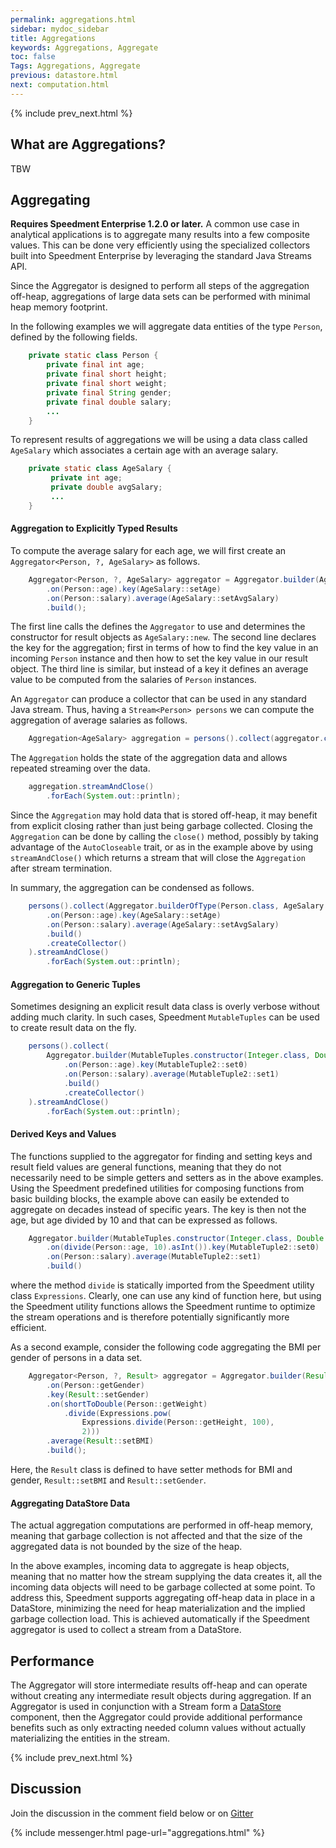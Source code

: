 ```yaml
---
permalink: aggregations.html
sidebar: mydoc_sidebar
title: Aggregations
keywords: Aggregations, Aggregate
toc: false
Tags: Aggregations, Aggregate
previous: datastore.html
next: computation.html
---
```


{% include prev_next.html %}

## What are Aggregations?
TBW

## Aggregating

**Requires Speedment Enterprise 1.2.0 or later.** 
A common use case in analytical applications is to aggregate many results into a few composite values. 
This can be done very efficiently using the specialized collectors built into 
Speedment Enterprise by leveraging the standard Java Streams API.

Since the Aggregator is designed to perform all steps of the aggregation off-heap, aggregations 
of large data sets can be performed with minimal heap memory footprint. 

In the following examples we will aggregate data entities of the type `Person`, defined by the following fields.

``` java
    private static class Person {
        private final int age;
        private final short height;
        private final short weight;        
        private final String gender;
        private final double salary;
        ...
    }
```

To represent results of aggregations we will be using a data class called `AgeSalary` which 
associates a certain age with an average salary.

``` java
    private static class AgeSalary {
         private int age;
         private double avgSalary;
         ...
    }
```

#### Aggregation to Explicitly Typed Results

To compute the average salary for each age, we will first create an `Aggregator<Person, ?, AgeSalary>` as follows.

``` java
    Aggregator<Person, ?, AgeSalary> aggregator = Aggregator.builder(AgeSalary::new)
        .on(Person::age).key(AgeSalary::setAge)
        .on(Person::salary).average(AgeSalary::setAvgSalary)
        .build();
```

The first line calls the defines the `Aggregator` to use and determines the constructor
for result objects as `AgeSalary::new`. The second line declares the key for the aggregation;
first in terms of how to find the key value in an incoming `Person` instance and then
how to set the key value in our result object. The third line is similar, but instead of
a key it defines an average value to be computed from the salaries of `Person` instances.

An `Aggregator` can produce a collector that can be used in any standard Java stream. 
Thus, having a `Stream<Person> persons` we can compute the aggregation of average salaries as follows.

``` java
    Aggregation<AgeSalary> aggregation = persons().collect(aggregator.createCollector());
```

The `Aggregation` holds the state of the aggregation data and allows repeated streaming over 
the data. 

``` java
    aggregation.streamAndClose()
        .forEach(System.out::println);
```

Since the `Aggregation` may hold data that is stored off-heap, it may benefit from 
explicit closing rather than just being garbage collected. Closing the `Aggregation` can 
be done by calling the `close()` method, possibly by taking advantage of the `AutoCloseable` 
trait, or as in the example above by using `streamAndClose()` which returns a stream that 
will close the `Aggregation` after stream termination.

In summary, the aggregation can be condensed as follows. 

``` java
    persons().collect(Aggregator.builderOfType(Person.class, AgeSalary::new)
        .on(Person::age).key(AgeSalary::setAge)
        .on(Person::salary).average(AgeSalary::setAvgSalary)
        .build()
        .createCollector()
    ).streamAndClose()
        .forEach(System.out::println);
```

#### Aggregation to Generic Tuples

Sometimes designing an explicit result data class is overly verbose without adding much
clarity. In such cases, Speedment `MutableTuples` can be used to create result data on the fly.

``` java
    persons().collect(
        Aggregator.builder(MutableTuples.constructor(Integer.class, Double.class))
            .on(Person::age).key(MutableTuple2::set0)
            .on(Person::salary).average(MutableTuple2::set1)
            .build()
            .createCollector()
    ).streamAndClose()
        .forEach(System.out::println);
```

#### Derived Keys and Values

The functions supplied to the aggregator for finding and setting keys and result field values are general functions,
meaning that they do not necessarily need to be simple getters and setters as in the above examples. Using the Speedment 
predefined utilities for composing functions from basic building blocks, the example above can easily be extended to
aggregate on decades instead of specific years. The key is then not the age, but age divided by 10 and that can
be expressed as follows.

``` java
    Aggregator.builder(MutableTuples.constructor(Integer.class, Double.class))
        .on(divide(Person::age, 10).asInt()).key(MutableTuple2::set0)
        .on(Person::salary).average(MutableTuple2::set1)
        .build()
```

where the method `divide` is statically imported from the Speedment utility class `Expressions`. Clearly, one can
use any kind of function here, but using the Speedment utility functions allows the Speedment runtime to optimize
the stream operations and is therefore potentially significantly more efficient.

As a second example, consider the following code aggregating the BMI per gender of persons in a data set.

``` java
    Aggregator<Person, ?, Result> aggregator = Aggregator.builder(Result::new)
        .on(Person::getGender)
        .key(Result::setGender)
        .on(shortToDouble(Person::getWeight)
            .divide(Expressions.pow(
                Expressions.divide(Person::getHeight, 100),
                2)))
        .average(Result::setBMI)
        .build();
```

Here, the `Result` class is defined to have setter methods for BMI and gender, `Result::setBMI` and `Result::setGender`.

#### Aggregating DataStore Data

The actual aggregation computations are performed in off-heap memory, meaning that garbage collection is not affected 
and that the size of the aggregated data is not bounded by the size of the heap. 

In the above examples, incoming data to aggregate is heap objects, meaning that no matter how the stream supplying the
data creates it, all the incoming data objects will need to be garbage collected at some point. To address this,
Speedment supports aggregating off-heap data in place in a DataStore, minimizing the need for heap materialization and 
the implied garbage collection load. This is achieved automatically if the Speedment aggregator is used to collect
a stream from a DataStore.


## Performance
The Aggregator will store intermediate results off-heap and can operate without creating any intermediate result objects during aggregation. If an Aggregator is used in conjunction with a Stream form a [DataStore](datastore.html#top) component, then the Aggregator could provide additional performance benefits such as only extracting needed column values without actually materializing the entities in the stream.

{% include prev_next.html %}

## Discussion
Join the discussion in the comment field below or on [Gitter](https://gitter.im/speedment/speedment)

{% include messenger.html page-url="aggregations.html" %}
